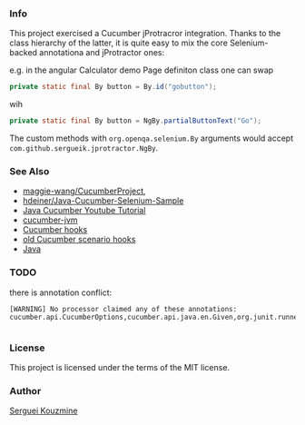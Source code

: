 ### Info
This project exercised a  Cucumber jProtracror integration.
Thanks to the class hierarchy of the latter, it is quite easy to mix the core Selenium-backed annotationa and jProtractor ones:

e.g. in the angular Calculator demo Page definiton class one can swap

```java
private static final By button = By.id("gobutton"); 

```
wih
```Java
private static final By button = NgBy.partialButtonText("Go"); 
```
The custom methods with `org.openqa.selenium.By` arguments would accept `com.github.sergueik.jprotractor.NgBy`.

### See Also

  * [maggie-wang/CucumberProject](https://github.com/maggie-wang/CucumberProject), 
  * [hdeiner/Java-Cucumber-Selenium-Sample](https://github.com/hdeiner/Java-Cucumber-Selenium-Sample)
  * [Java Cucumber Youtube Tutorial](https://www.youtube.com/watch?v=pD4B839qfos&list=PL_noPv5wmuO_t6yYbPfjwhJFOOcio89tI)
  * [cucumber-jvm](https://github.com/cucumber/cucumber-jvm)
  * [Cucumber hooks](https://sukesh15.gitbooks.io/cucumber-jvm-test-framework-)
  * [old Cucumber scenario hooks](http://zsoltfabok.com/blog/2012/09/cucumber-jvm-hooks/)
  * [Java](http://www.dokwork.ru/2015/08/cucumber.html)
  
### TODO

there is annotation conflict:
```text
[WARNING] No processor claimed any of these annotations: cucumber.api.CucumberOptions,cucumber.api.java.en.Given,org.junit.runner.RunWith,cucumber.api.java.Before,cucumber.api.java.After,cucumber.api.java.en.Then,cucumber.api.java.en.When


```
### License
This project is licensed under the terms of the MIT license.

### Author
[Serguei Kouzmine](kouzmine_serguei@yahoo.com)
